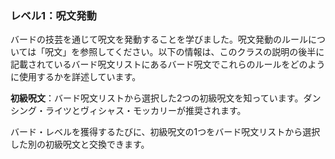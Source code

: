 ### レベル1：呪文発動

バードの技芸を通じて呪文を発動することを学びました。呪文発動のルールについては「呪文」を参照してください。以下の情報は、このクラスの説明の後半に記載されているバード呪文リストにあるバード呪文でこれらのルールをどのように使用するかを詳述しています。

**初級呪文**：バード呪文リストから選択した2つの初級呪文を知っています。ダンシング・ライツとヴィシャス・モッカリーが推奨されます。

バード・レベルを獲得するたびに、初級呪文の1つをバード呪文リストから選択した別の初級呪文と交換できます。
